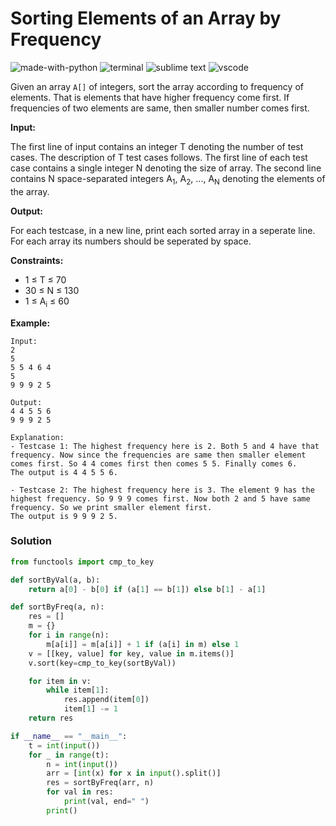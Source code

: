 # Sorting Elements of an Array by Frequency
![made-with-python](https://img.shields.io/badge/Made%20with-Python-007396.svg)
![terminal](https://img.shields.io/badge/Windows%20Terminal-4D4D4D?logo=windows%20terminal&logoColor=white)
![sublime text](https://img.shields.io/badge/sublime_text-%23575757.svg?logo=sublime-text&logoColor=important)
![vscode](https://img.shields.io/badge/Visual_Studio_Code-0078D4?logo=visual%20studio%20code&logoColor=white)

Given an array `A[]` of integers, sort the array according to frequency of elements. That is elements that have higher frequency come first. If frequencies of two elements are same, then smaller number comes first.

__Input:__

The first line of input contains an integer T denoting the number of test cases. The description of T test cases follows. The first line of each test case contains a single integer N denoting the size of array. The second line contains N space-separated integers A<sub>1</sub>, A<sub>2</sub>, ..., A<sub>N</sub> denoting the elements of the array.

__Output:__

For each testcase, in a new line, print each sorted array in a seperate line. For each array its numbers should be seperated by space.

__Constraints:__

- 1 ≤ T ≤ 70
- 30 ≤ N ≤ 130
- 1 ≤ A<sub>i</sub> ≤ 60

__Example:__
```
Input:
2
5
5 5 4 6 4
5
9 9 9 2 5

Output:
4 4 5 5 6
9 9 9 2 5

Explanation:
- Testcase 1: The highest frequency here is 2. Both 5 and 4 have that frequency. Now since the frequencies are same then smaller element comes first. So 4 4 comes first then comes 5 5. Finally comes 6.
The output is 4 4 5 5 6.

- Testcase 2: The highest frequency here is 3. The element 9 has the highest frequency. So 9 9 9 comes first. Now both 2 and 5 have same frequency. So we print smaller element first.
The output is 9 9 9 2 5.
```

### Solution
```py
from functools import cmp_to_key

def sortByVal(a, b):
    return a[0] - b[0] if (a[1] == b[1]) else b[1] - a[1]

def sortByFreq(a, n):
    res = []
    m = {}
    for i in range(n):
        m[a[i]] = m[a[i]] + 1 if (a[i] in m) else 1
    v = [[key, value] for key, value in m.items()]
    v.sort(key=cmp_to_key(sortByVal))

    for item in v:
        while item[1]:
            res.append(item[0])
            item[1] -= 1
    return res

if __name__ == "__main__":
    t = int(input())
    for _ in range(t):
        n = int(input())
        arr = [int(x) for x in input().split()]
        res = sortByFreq(arr, n)
        for val in res:
            print(val, end=" ")
        print()
```